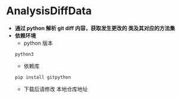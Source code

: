 # AnalysisDiffData
* **通过 python 解析 git diff 内容，获取发生更改的 类及其对应的方法集**  
* **依赖环境**  
    * python 版本
     ```
     python3
     ```
     * 依赖库
     ```
     pip install gitpython
     ```
     * 下载后请修改 本地仓库地址